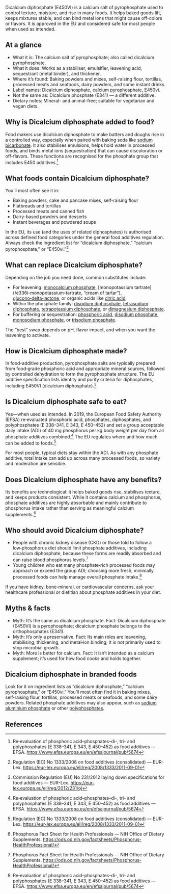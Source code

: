 Dicalcium diphosphate (E450VI) is a calcium salt of pyrophosphate used to control texture, moisture, and rise in many foods. It helps baked goods lift, keeps mixtures stable, and can bind metal ions that might cause off-colors or flavors. It is approved in the EU and considered safe for most people when used as intended.

<!--more-->

## At a glance
- What it is: The calcium salt of pyrophosphate; also called dicalcium pyrophosphate.
- What it does: Works as a stabiliser, emulsifier, leavening acid, sequestrant (metal binder), and thickener.
- Where it’s found: Baking powders and mixes, self-raising flour, tortillas, processed meats and seafoods, dairy powders, and some instant drinks.
- Label names: Dicalcium diphosphate, calcium pyrophosphate, E450vi.
- Not the same as: Dicalcium phosphate (E341) — a different additive.
- Dietary notes: Mineral- and animal-free; suitable for vegetarian and vegan diets.

## Why is Dicalcium diphosphate added to food?
Food makers use dicalcium diphosphate to make batters and doughs rise in a controlled way, especially when paired with baking soda like [sodium bicarbonate](/e500ii-sodium-bicarbonate). It also stabilises emulsions, helps hold water in processed foods, and binds metal ions (sequestration) that can cause discoloration or off-flavors. These functions are recognised for the phosphate group that includes E450 additives.[^1]

## What foods contain Dicalcium diphosphate?
You’ll most often see it in:
- Baking powders, cake and pancake mixes, self-raising flour
- Flatbreads and tortillas
- Processed meats and canned fish
- Dairy-based powders and desserts
- Instant beverages and powdered soups

In the EU, its use (and the uses of related diphosphates) is authorised across defined food categories under the general food additives regulation. Always check the ingredient list for “dicalcium diphosphate,” “calcium pyrophosphate,” or “E450vi.”[^2]

## What can replace Dicalcium diphosphate?
Depending on the job you need done, common substitutes include:
- For leavening: [monocalcium phosphate](/e341i-monocalcium-phosphate), [monopotassium tartrate](/e336i-monopotassium-tartrate, “cream of tartar”), [glucono‑delta‑lactone](/e575-glucono-delta-lactone), or organic acids like [citric acid](/e330-citric-acid).
- Within the phosphate family: [disodium diphosphate](/e450i-disodium-diphosphate), [tetrasodium diphosphate](/e450iii-tetrasodium-diphosphate), [tetrapotassium diphosphate](/e450v-tetrapotassium-diphosphate), or [dimagnesium diphosphate](/e450viii-dimagnesium-diphosphate).
- For buffering or sequestration: [phosphoric acid](/e338-phosphoric-acid), [disodium phosphate](/e339ii-disodium-phosphate), [monosodium phosphate](/e339i-monosodium-phosphate), or [trisodium phosphate](/e339iii-trisodium-phosphate).

The “best” swap depends on pH, flavor impact, and when you want the leavening to activate.

## How is Dicalcium diphosphate made?
In food-additive production, pyrophosphate salts are typically prepared from food‑grade phosphoric acid and appropriate mineral sources, followed by controlled dehydration to form the pyrophosphate structure. The EU additive specification lists identity and purity criteria for diphosphates, including E450VI (dicalcium diphosphate).[^3]

## Is Dicalcium diphosphate safe to eat?
Yes—when used as intended. In 2019, the European Food Safety Authority (EFSA) re‑evaluated phosphoric acid, phosphates, diphosphates, and polyphosphates (E 338–341, E 343, E 450–452) and set a group acceptable daily intake (ADI) of 40 mg phosphorus per kg body weight per day from all phosphate additives combined.[^1] The EU regulates where and how much can be added to foods.[^2]

For most people, typical diets stay within the ADI. As with any phosphate additive, total intake can add up across many processed foods, so variety and moderation are sensible.

## Does Dicalcium diphosphate have any benefits?
Its benefits are technological: it helps baked goods rise, stabilises texture, and keeps products consistent. While it contains calcium and phosphorus, phosphate additives are highly absorbable and mainly contribute to phosphorus intake rather than serving as meaningful calcium supplements.[^4]

## Who should avoid Dicalcium diphosphate?
- People with chronic kidney disease (CKD) or those told to follow a low‑phosphorus diet should limit phosphate additives, including dicalcium diphosphate, because these forms are readily absorbed and can raise blood phosphorus levels.[^4]
- Young children who eat many phosphate‑rich processed foods may approach or exceed the group ADI; choosing more fresh, minimally processed foods can help manage overall phosphate intake.[^1]

If you have kidney, bone‑mineral, or cardiovascular concerns, ask your healthcare professional or dietitian about phosphate additives in your diet.

## Myths & facts
- Myth: It’s the same as dicalcium phosphate. Fact: Dicalcium diphosphate (E450VI) is a pyrophosphate; dicalcium phosphate belongs to the orthophosphates (E341).
- Myth: It’s only a preservative. Fact: Its main roles are leavening, stabilising, thickening, and metal‑ion binding; it is not primarily used to stop microbial growth.
- Myth: More is better for calcium. Fact: It isn’t intended as a calcium supplement; it’s used for how food cooks and holds together.

## Dicalcium diphosphate in branded foods
Look for it on ingredient lists as “dicalcium diphosphate,” “calcium pyrophosphate,” or “E450vi.” You’ll most often find it in baking mixes, self‑raising flour, tortillas, processed meats or seafoods, and some dairy powders. Related phosphate additives may also appear, such as [sodium aluminium phosphate](/e541-sodium-aluminium-phosphate) or other [polyphosphates](/e452-polyphosphates).

## References
[^1]: Re‑evaluation of phosphoric acid–phosphates–di-, tri- and polyphosphates (E 338–341, E 343, E 450–452) as food additives — EFSA. https://www.efsa.europa.eu/en/efsajournal/pub/5674
[^2]: Regulation (EC) No 1333/2008 on food additives (consolidated) — EUR-Lex. https://eur-lex.europa.eu/eli/reg/2008/1333/2011-09-01
[^3]: Commission Regulation (EU) No 231/2012 laying down specifications for food additives — EUR-Lex. https://eur-lex.europa.eu/eli/reg/2012/231/oj
[^4]: Phosphorus Fact Sheet for Health Professionals — NIH Office of Dietary Supplements. https://ods.od.nih.gov/factsheets/Phosphorus-HealthProfessional/
